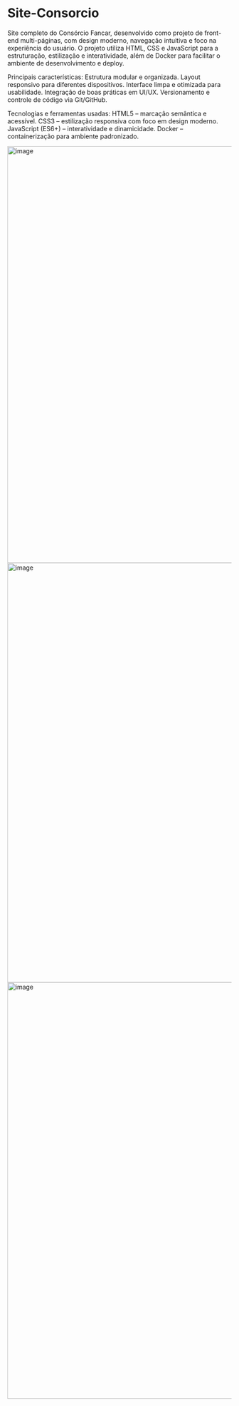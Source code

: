 # Site-Consorcio
Site completo do Consórcio Fancar, desenvolvido como projeto de front-end multi-páginas, com design moderno, navegação intuitiva e foco na experiência do usuário. O projeto utiliza HTML, CSS e JavaScript para a estruturação, estilização e interatividade, além de Docker para facilitar o ambiente de desenvolvimento e deploy.

Principais características:
Estrutura modular e organizada.
Layout responsivo para diferentes dispositivos.
Interface limpa e otimizada para usabilidade.
Integração de boas práticas em UI/UX.
Versionamento e controle de código via Git/GitHub.

Tecnologias e ferramentas usadas:
HTML5 – marcação semântica e acessível.
CSS3 – estilização responsiva com foco em design moderno.
JavaScript (ES6+) – interatividade e dinamicidade.
Docker – containerização para ambiente padronizado.

<img width="1903" height="935" alt="image" src="https://github.com/user-attachments/assets/e6679f84-1ab9-4f14-989a-4a0749a9c3bc" />

<img width="1900" height="941" alt="image" src="https://github.com/user-attachments/assets/afd7dc89-85e8-4bd5-86e5-684cbd21b3f0" />

<img width="1898" height="935" alt="image" src="https://github.com/user-attachments/assets/5da82fc9-cf83-4931-a136-80833a4037a5" />



